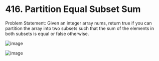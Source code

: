 # 416. Partition Equal Subset Sum

Problem Statement: Given an integer array nums, return true if you can partition the array into two subsets such that the sum of the elements in both subsets is equal or false otherwise.

![image](https://github.com/aryanv175/leetcode/assets/91381804/2b0c077c-6c7e-441d-933a-589e363a1e1d)

![image](https://github.com/aryanv175/leetcode/assets/91381804/85ff0d83-eb6b-4286-a6ca-fa21eb4e0f7a)
